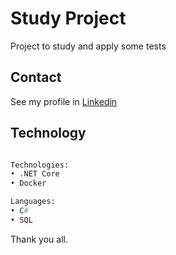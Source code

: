# Study Project

Project to study and apply some tests

## Contact

 See my profile in [Linkedin](https://www.linkedin.com/in/bruno-gouveia-schoola-795b8b21/?locale=en_US) 


## Technology


```python

Technologies:
• .NET Core
• Docker

Languages:
• C#
• SQL

```
Thank you all.

